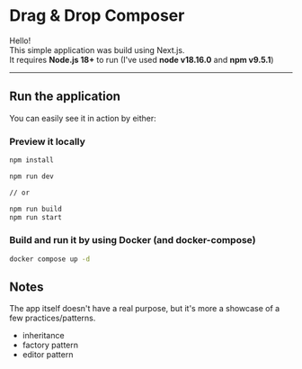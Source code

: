 # Drag & Drop Composer

Hello!  
This simple application was build using Next.js.    
It requires **Node.js 18+** to run (I've used **node v18.16.0** and **npm v9.5.1**) 

---

## Run the application

You can easily see it in action by either:

### Preview it locally

```bash
npm install
```

```bash
npm run dev

// or

npm run build
npm run start
```

### Build and run it by using Docker (and docker-compose)

```bash
docker compose up -d
```

## Notes
The app itself doesn't have a real purpose, but it's more a showcase of a few practices/patterns.
- inheritance
- factory pattern
- editor pattern
